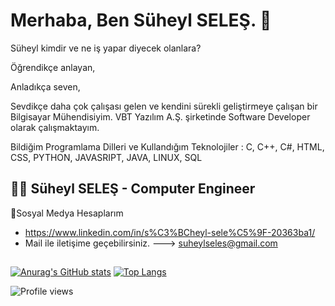 # Merhaba, Ben Süheyl SELEŞ. 🙂

Süheyl kimdir ve ne iş yapar diyecek olanlara?

Öğrendikçe anlayan,

Anladıkça seven,

Sevdikçe daha çok çalışası gelen ve kendini sürekli geliştirmeye çalışan bir Bilgisayar Mühendisiyim.  VBT Yazılım A.Ş. şirketinde Software Developer olarak çalışmaktayım. 

Bildiğim Programlama Dilleri ve Kullandığım Teknolojiler : C, C++, C#, HTML, CSS, PYTHON, JAVASRIPT, JAVA, LINUX, SQL

## 👨‍💻 Süheyl SELEŞ - Computer Engineer
  

🤝Sosyal Medya Hesaplarım

- https://www.linkedin.com/in/s%C3%BCheyl-sele%C5%9F-20363ba1/
- Mail ile iletişime geçebilirsiniz. ---> suheylseles@gmail.com

##

[![Anurag's GitHub stats](https://github-readme-stats.vercel.app/api?username=SuheylSeles&show_icons=true&theme=radical)](https://github.com/anuraghazra/github-readme-stats)
[![Top Langs](https://github-readme-stats.vercel.app/api/top-langs/?username=SuheylSeles&layout=compact&text_color=daf7dc&bg_color=151515&hide=css,html,php)](https://github.com/anuraghazra/github-readme-stats)

<!--! [![GitHub Streak](https://github-readme-streak-stats.herokuapp.com/?user=SuheylSeles&theme=dark)](https://git.io/streak-stats) -->

<!--![GitHub Activity Graph](https://activity-graph.herokuapp.com/graph?username=SuheylSeles) -->

![Profile views](https://gpvc.arturio.dev/SuheylSeles)  
